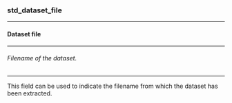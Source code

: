 ### std_dataset_file



------
#### Dataset file



------
###### Filename of the dataset.



------
This field can be used to indicate the filename from which the dataset has been extracted.